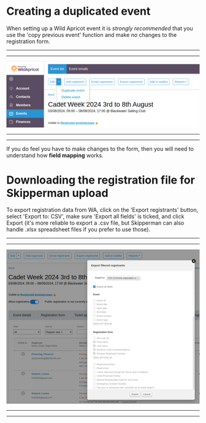 
# Creating a duplicated event

When setting up a Wild Apricot event it is *strongly recommended* that you use the 'copy previous event' function and make *no* changes to the registration form.

***
***
![wa_duplicate_event.png](/static/wa_duplicate_event.png)
***
***

If you do feel you have to make changes to the form, then you will need to understand how **field mapping** works.


# Downloading the registration file for Skipperman upload

To export registration data from WA, click on the 'Export registrants' button, select 'Export to: CSV', make sure 'Export all fields' is ticked, and click Export (it's more reliable to export a .csv file, but Skipperman can also handle .xlsx spreadsheet files if you prefer to use those).

***
***
![WA_export_registrations.png](/static/WA_export_registrations.png)
***
***
